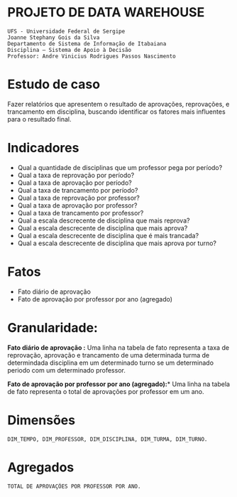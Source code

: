 # PROJETO DE DATA WAREHOUSE
    UFS - Universidade Federal de Sergipe
    Joanne Stephany Gois da Silva 
    Departamento de Sistema de Informação de Itabaiana 
    Disciplina – Sistema de Apoio à Decisão
    Professor: Andre Vinicius Rodrigues Passos Nascimento

# Estudo de caso

Fazer relatórios que apresentem o resultado de aprovações, reprovações, e trancamento em disciplina, buscando identificar os fatores mais influentes para o resultado final.

# Indicadores 

-   Qual a quantidade de disciplinas que um professor pega por período?
-  	Qual a taxa de reprovação por período?
-  	Qual a taxa de aprovação por período?
-  	Qual a taxa de trancamento por período?
-  	Qual a taxa de reprovação por professor?
-  	Qual a taxa de aprovação por professor?
-  	Qual a taxa de trancamento por professor?
-  	Qual a escala descrecente de disciplina que mais reprova?
-  	Qual a escala descrecente de disciplina que mais aprova?
-  	Qual a escala descrecente de disciplina que é mais trancada?
-  	Qual a escala descrecente de disciplina que mais aprova por turno?

# Fatos 

- 	Fato diário de aprovação 
-   Fato de aprovação por professor por ano (agregado)

#  Granularidade: 
**Fato diário de aprovação :** Uma linha na tabela de fato representa a taxa de reprovação, aprovação e trancamento de uma determinada turma de determindada disciplina em um determinado turno se um determinado periodo com um determinado professor.

**Fato de aprovação por professor por ano (agregado):*** Uma linha na tabela de fato representa o total de aprovações por professor em um ano.

# Dimensões
    DIM_TEMPO, DIM_PROFESSOR, DIM_DISCIPLINA, DIM_TURMA, DIM_TURNO.

# Agregados

	TOTAL DE APROVAÇÕES POR PROFESSOR POR ANO.



